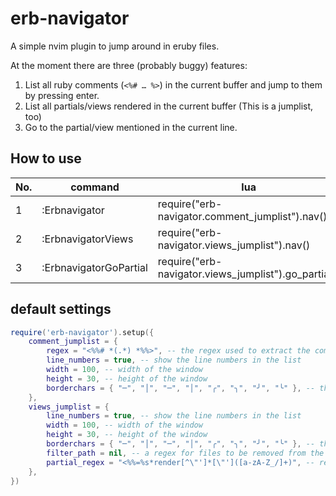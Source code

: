 # erb-navigator
A simple nvim plugin to jump around in eruby files.

At the moment there are three (probably buggy) features:

1. List all ruby comments (`<%# … %>`) in the current buffer and jump to them by pressing enter.
3. List all partials/views rendered in the current buffer (This is a jumplist, too)
4. Go to the partial/view mentioned in the current line.

## How to use

| No. | command | lua |
|---|---|---|
| 1 | :Erbnavigator | require("erb-navigator.comment_jumplist").nav() |
| 2 | :ErbnavigatorViews | require("erb-navigator.views_jumplist").nav() |
| 3 | :ErbnavigatorGoPartial | require("erb-navigator.views_jumplist").go_partial() |

## default settings

```lua
require('erb-navigator').setup({
    comment_jumplist = {
        regex = "<%%# *(.*) *%%>", -- the regex used to extract the comments
        line_numbers = true, -- show the line numbers in the list
        width = 100, -- width of the window
        height = 30, -- height of the window
        borderchars = { "─", "│", "─", "│", "╭", "╮", "╯", "╰" }, -- the borders, nil means no border
    },
    views_jumplist = {
        line_numbers = true, -- show the line numbers in the list
        width = 100, -- width of the window
        height = 30, -- height of the window
        borderchars = { "─", "│", "─", "│", "╭", "╮", "╯", "╰" }, -- the borders, nil means no border
        filter_path = nil, -- a regex for files to be removed from the list. (e.g. '/?common/?')
        partial_regex = "<%%=%s*render[^\"']*[\"']([a-zA-Z_/]+)", -- regex to extract the partial-names
    },
})  

```
